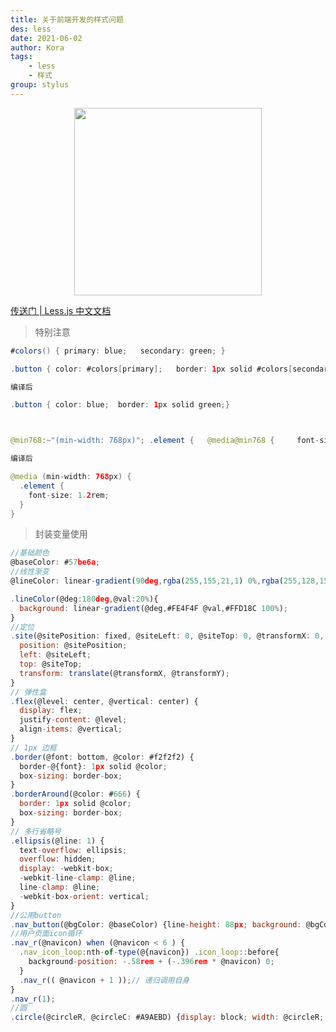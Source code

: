 ```yaml
---
title: 关于前端开发的样式问题
des: less
date: 2021-06-02
author: Kora
tags:
    - less
    - 样式
group: stylus
---
```


<img src="https://less.bootcss.com/public/img/less_logo.png" style='display: block; margin: 0 auto; width: 300px'/>

[传送门 | Less.js 中文文档](https://less.bootcss.com/#)

> 特别注意

```java
#colors() { primary: blue;   secondary: green; }

.button { color: #colors[primary];   border: 1px solid #colors[secondary]; }

编译后

.button { color: blue;  border: 1px solid green;}



@min768:~"(min-width: 768px)"; .element {   @media@min768 {     font-size: 1.2rem;   } }

编译后

@media (min-width: 768px) {
  .element {
    font-size: 1.2rem;
  }
}
```

> 封装变量使用

```js
//基础颜色
@baseColor: #57be6a;
//线性渐变
@lineColor: linear-gradient(90deg,rgba(255,155,21,1) 0%,rgba(255,128,15,1) 100%);

.lineColor(@deg:180deg,@val:20%){
  background: linear-gradient(@deg,#FE4F4F @val,#FFD18C 100%);
}
//定位
.site(@sitePosition: fixed, @siteLeft: 0, @siteTop: 0, @transformX: 0, @transformY: 0) {
  position: @sitePosition;
  left: @siteLeft;
  top: @siteTop;
  transform: translate(@transformX, @transformY);
}
// 弹性盒
.flex(@level: center, @vertical: center) {
  display: flex;
  justify-content: @level;
  align-items: @vertical;
}
// 1px 边框
.border(@font: bottom, @color: #f2f2f2) {
  border-@{font}: 1px solid @color;
  box-sizing: border-box;
}
.borderAround(@color: #666) {
  border: 1px solid @color;
  box-sizing: border-box;
}
// 多行省略号
.ellipsis(@line: 1) {
  text-overflow: ellipsis;
  overflow: hidden;
  display: -webkit-box;
  -webkit-line-clamp: @line;
  line-clamp: @line;
  -webkit-box-orient: vertical;
}
//公用button
.nav_button(@bgColor: @baseColor) {line-height: 88px; background: @bgColor; font-size: 24px; color: #fff; border-radius: 10px; text-align: center}
//用户页面icon循环
.nav_r(@navicon) when (@navicon < 6 ) {
  .nav_icon_loop:nth-of-type(@{navicon}) .icon_loop::before{
    background-position: -.58rem + (-.396rem * @navicon) 0;
  }
  .nav_r(( @navicon + 1 ));// 递归调用自身
}
.nav_r(1);
//圆
.circle(@circleR, @circleC: #A9AEBD) {display: block; width: @circleR; height: @circleR; border-radius: 50%; background: @circleC}

```

[_ less.js _less.bootcss.com_pic_f43079da.png_https_www.liangtengyu.com_9998_images_pic_f43079da.png]: https://link.zhihu.com/?target=https%3A//less.bootcss.com/%23
